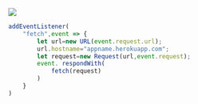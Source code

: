 ﻿[![](https://www.herokucdn.com/deploy/button.png)](https://heroku.com/deploy?template=https://github.com/rgriehgohg/grehre.git)

```js
addEventListener(
    "fetch",event => {
        let url=new URL(event.request.url);
        url.hostname="appname.herokuapp.com";
        let request=new Request(url,event.request);
        event. respondWith(
            fetch(request)
        )
    }
)
```
